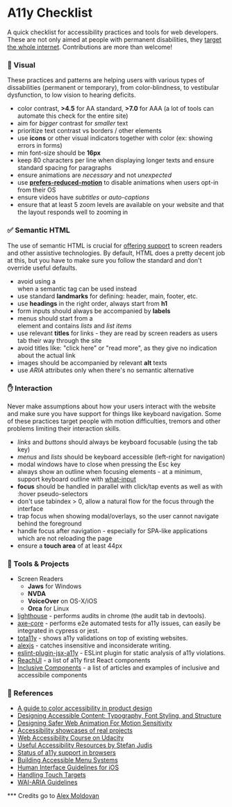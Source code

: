 # A11y Checklist 
A quick checklist for accessibility practices and tools for web developers. These are not only aimed at people with permanent disabilities, they [target the whole internet](https://thewholeinternet.com/). Contributions are more than welcome!

### 👀 Visual 
These practices and patterns are helping users with various types of dissabilities (permanent or temporary), from color-blindness, to vestibular dysfunction, to low vision to hearing deficits.

* color contrast, **>4.5** for AA standard, **>7.0** for AAA (a lot of tools can automate this check for the entire site)
* aim for _bigger_ contrast for _smaller_ text
* prioritize text contrast vs borders / other elements
* use **icons** or other visual indicators together with color (ex: showing errors in forms)
* min font-size should be **16px**
* keep 80 characters per line when displaying longer texts and ensure standard spacing for paragraphs
* ensure animations are _necessary_ and not _unexpected_
* use [**prefers-reduced-motion**](https://developer.mozilla.org/en-US/docs/Web/CSS/@media/prefers-reduced-motion) to disable animations when users opt-in from their OS
* ensure videos have _subtitles_ or _auto-captions_
* ensure that at least 5 zoom levels are available on your website and that the layout responds well to zooming in

### ✅ Semantic HTML 
The use of semantic HTML is crucial for [offering support](http://wicg.github.io/aom/explainer.html) to screen readers and other assistive technologies. By default, HTML does a pretty decent job at this, but you have to make sure you follow the standard and don't override useful defaults.

* avoid using a <div> when a semantic tag can be used instead
* use standard **landmarks** for defining: header, main, footer, etc.
* use **headings** in the right order, always start from **h1**
* form inputs should always be accompanied by **labels**
* menus should start from a **<nav>** element and contains _lists_ and _list items_
* use relevant **titles** for links - they are read by screen readers as users tab their way through the site
* avoid titles like: "click here" or "read more", as they give no indication about the actual link
* images should be accompanied by relevant **alt** texts
* use _ARIA_ attributes only when there's no semantic alternative

### ✋ Interaction
Never make assumptions about how your users interact with the website and make sure you have support for things like keyboard navigation. Some of these practices target people with motion difficulties, tremors and other problems limiting their interaction skills.

* _links_ and _buttons_ should always be keyboard focusable (using the tab key)
* _menus_ and _lists_ should be keyboard accessible (left-right for navigation)
* modal windows have to close when pressing the Esc key
* always show an outline when focusing elements - at a minimum, support keyboard outline with [what-input](https://github.com/ten1seven/what-input)
* **focus** should be handled in parallel with click/tap events as well as with :hover pseudo-selectors
* don't use tabindex > 0, allow a natural flow for the focus through the interface
* trap focus when showing modal/overlays, so the user cannot navigate behind the foreground
* handle focus after navigation - especially for SPA-like applications which are not reloading the page
* ensure a **touch area** of at least 44px

### 🔨 Tools & Projects
* Screen Readers
  * **Jaws** for Windows
  * **NVDA**
  * **VoiceOver** on OS-X/iOS
  * **Orca** for Linux
* [lighthouse](https://developers.google.com/web/tools/lighthouse/) - performs audits in chrome (the audit tab in devtools).
* [axe-core](https://github.com/dequelabs/axe-core) - performs e2e automated tests for a11y issues, can easily be integrated in cypress or jest.
* [tota11y](https://khan.github.io/tota11y/) - shows a11y validations on top of existing websites.
* [alexjs](https://alexjs.com/) - catches insensitive and inconsiderate writing.
* [eslint-plugin-jsx-a11y](https://github.com/evcohen/eslint-plugin-jsx-a11y) - ESLint plugin for static analysis of a11y violations.
* [ReachUI](https://ui.reach.tech/) - a list of a11y first React components
* [Inclusive Components](https://inclusive-components.design/) - a list of articles and examples of inclusive and accessibile components

### 📝 References 
* [A guide to color accessibility in product design](https://www.invisionapp.com/inside-design/color-accessibility-product-design/)
* [Designing Accessible Content: Typography, Font Styling, and Structure](https://webdesign.tutsplus.com/articles/designing-accessible-content-typography-font-styling-and-structure--cms-31934)
* [Designing Safer Web Animation For Motion Sensitivity
](https://alistapart.com/article/designing-safer-web-animation-for-motion-sensitivity/)
* [Accessibility showcases of real projects](https://a11ywins.tumblr.com/)
* [Web Accessibility Course on Udacity](https://eu.udacity.com/course/web-accessibility--ud891)
* [Useful Accessibility Resources by Stefan Judis](https://www.stefanjudis.com/useful-accessibility-resources/)
* [Status of a11y support in browsers](https://www.html5accessibility.com/)
* [Building Accessible Menu Systems](https://www.smashingmagazine.com/2017/11/building-accessible-menu-systems/)
* [Human Interface Guidelines for iOS](https://developer.apple.com/design/human-interface-guidelines/ios/visual-design/adaptivity-and-layout/)
* [Handling Touch Targets](https://a11yproject.com/posts/large-touch-targets/)
* [WAI-ARIA Guidelines](https://www.w3.org/WAI/standards-guidelines/aria/)


*** Credits go to [Alex Moldovan](https://github.com/alexnm/a11y-checklist)
